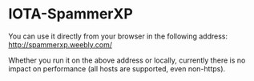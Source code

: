 # IOTA-SpammerXP
You can use it directly from your browser in the following address:
http://spammerxp.weebly.com/

Whether you run it on the above address or locally, currently there is no impact on performance (all hosts are supported, even non-https).
